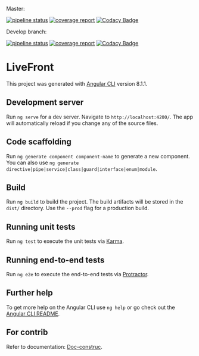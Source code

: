 Master:

[![pipeline status](https://gitlab.com/JeffReb/live-front/badges/master/pipeline.svg)](https://gitlab.com/JeffReb/live-front/commits/master)
[![coverage report](https://gitlab.com/JeffReb/live-front/badges/master/coverage.svg)](https://gitlab.com/JeffReb/live-front/commits/master)
[![Codacy Badge](https://api.codacy.com/project/badge/Grade/06920f04b1a244678e4ac60f395e90b3)](https://www.codacy.com/app/jeffAerials/live-front?utm_source=github.com&amp;utm_medium=referral&amp;utm_content=jeffAerials/live-front&amp;utm_campaign=Badge_Grade)

Develop branch:

[![pipeline status](https://gitlab.com/JeffReb/live-front/badges/develop/pipeline.svg)](https://gitlab.com/JeffReb/live-front/commits/develop)
[![coverage report](https://gitlab.com/JeffReb/live-front/badges/develop/coverage.svg?job=test)](https://gitlab.com/JeffReb/live-front/commits/develop)
[![Codacy Badge](https://api.codacy.com/project/badge/Grade/06920f04b1a244678e4ac60f395e90b3)](https://www.codacy.com/app/jeffAerials/live-front?utm_source=github.com&amp;utm_medium=referral&amp;utm_content=jeffAerials/live-front&amp;utm_campaign=Badge_Grade)

# LiveFront

This project was generated with [Angular CLI](https://github.com/angular/angular-cli) version 8.1.1.

## Development server

Run `ng serve` for a dev server. Navigate to `http://localhost:4200/`. The app will automatically reload if you change any of the source files.

## Code scaffolding

Run `ng generate component component-name` to generate a new component. You can also use `ng generate directive|pipe|service|class|guard|interface|enum|module`.

## Build

Run `ng build` to build the project. The build artifacts will be stored in the `dist/` directory. Use the `--prod` flag for a production build.

## Running unit tests

Run `ng test` to execute the unit tests via [Karma](https://karma-runner.github.io).

## Running end-to-end tests

Run `ng e2e` to execute the end-to-end tests via [Protractor](http://www.protractortest.org/).

## Further help

To get more help on the Angular CLI use `ng help` or go check out the [Angular CLI README](https://github.com/angular/angular-cli/blob/master/README.md).

## For contrib

Refer to documentation: [Doc-construc](doc-construct/README.md).
